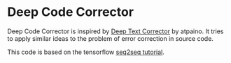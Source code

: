 # Deep Code Corrector

Deep Code Corrector is inspired by [Deep Text Corrector](https://github.com/atpaino/deep-text-corrector) by atpaino. It tries to apply similar ideas to the problem of error correction in source code.  

This code is based on the tensorflow [seq2seq tutorial](https://www.tensorflow.org/tutorials/seq2seq).
